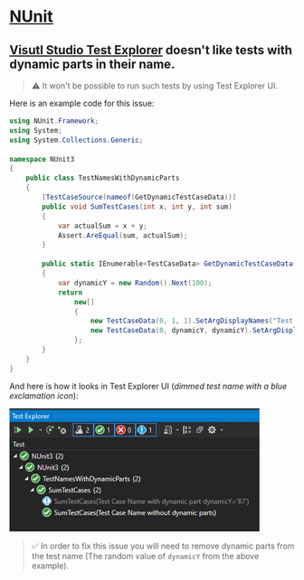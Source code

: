 # [NUnit](https://nunit.org)

## [Visutl Studio Test Explorer](https://docs.microsoft.com/en-us/visualstudio/test/test-explorer-faq) doesn't like tests with dynamic parts in their name.

> ⚠ It won't be possible to run such tests by using Test Explorer UI.

Here is an example code for this issue:

```csharp
using NUnit.Framework;
using System;
using System.Collections.Generic;

namespace NUnit3
{
    public class TestNamesWithDynamicParts
    {
        [TestCaseSource(nameof(GetDynamicTestCaseData))]
        public void SumTestCases(int x, int y, int sum)
        {
            var actualSum = x + y;
            Assert.AreEqual(sum, actualSum);
        }

        public static IEnumerable<TestCaseData> GetDynamicTestCaseData()
        {
            var dynamicY = new Random().Next(100);
            return
                new[]
                {
                    new TestCaseData(0, 1, 1).SetArgDisplayNames("Test Case Name without dynamic parts"),
                    new TestCaseData(0, dynamicY, dynamicY).SetArgDisplayNames($"Test Case Name with dynamic part {nameof(dynamicY)}='{dynamicY}'")
                };
        }
    }
}
```

And here is how it looks in Test Explorer UI (_dimmed test name with a blue exclamation icon_):

![Visual Studio Test Explorer](/img/nunit-1.png)

> ✅ In order to fix this issue you will need to remove dynamic parts from the test name (The random value of `dynamicY` from the above example). 